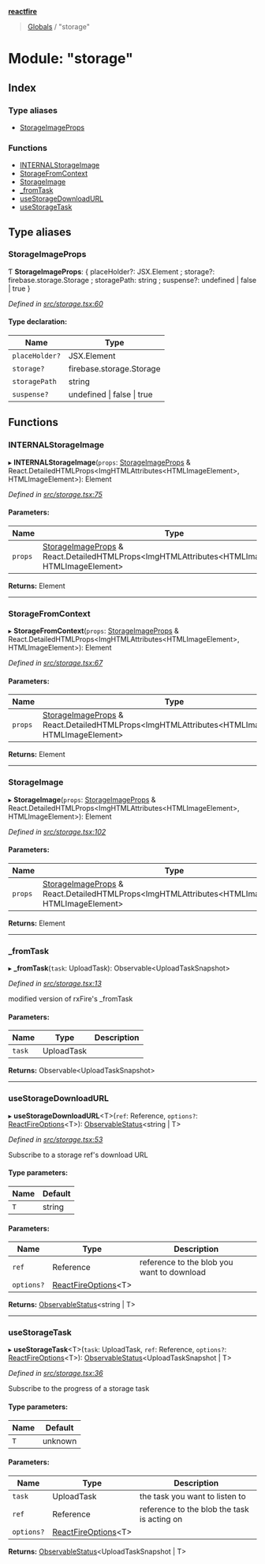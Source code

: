 **[reactfire](../README.md)**

> [Globals](../globals.md) / "storage"

# Module: "storage"

## Index

### Type aliases

* [StorageImageProps](_storage_.md#storageimageprops)

### Functions

* [INTERNALStorageImage](_storage_.md#internalstorageimage)
* [StorageFromContext](_storage_.md#storagefromcontext)
* [StorageImage](_storage_.md#storageimage)
* [\_fromTask](_storage_.md#_fromtask)
* [useStorageDownloadURL](_storage_.md#usestoragedownloadurl)
* [useStorageTask](_storage_.md#usestoragetask)

## Type aliases

### StorageImageProps

Ƭ  **StorageImageProps**: { placeHolder?: JSX.Element ; storage?: firebase.storage.Storage ; storagePath: string ; suspense?: undefined \| false \| true  }

*Defined in [src/storage.tsx:60](https://github.com/FirebaseExtended/reactfire/blob/master/src/storage.tsx#L60)*

#### Type declaration:

Name | Type |
------ | ------ |
`placeHolder?` | JSX.Element |
`storage?` | firebase.storage.Storage |
`storagePath` | string |
`suspense?` | undefined \| false \| true |

## Functions

### INTERNALStorageImage

▸ **INTERNALStorageImage**(`props`: [StorageImageProps](_storage_.md#storageimageprops) & React.DetailedHTMLProps\<ImgHTMLAttributes\<HTMLImageElement>, HTMLImageElement>): Element

*Defined in [src/storage.tsx:75](https://github.com/FirebaseExtended/reactfire/blob/master/src/storage.tsx#L75)*

#### Parameters:

Name | Type |
------ | ------ |
`props` | [StorageImageProps](_storage_.md#storageimageprops) & React.DetailedHTMLProps\<ImgHTMLAttributes\<HTMLImageElement>, HTMLImageElement> |

**Returns:** Element

___

### StorageFromContext

▸ **StorageFromContext**(`props`: [StorageImageProps](_storage_.md#storageimageprops) & React.DetailedHTMLProps\<ImgHTMLAttributes\<HTMLImageElement>, HTMLImageElement>): Element

*Defined in [src/storage.tsx:67](https://github.com/FirebaseExtended/reactfire/blob/master/src/storage.tsx#L67)*

#### Parameters:

Name | Type |
------ | ------ |
`props` | [StorageImageProps](_storage_.md#storageimageprops) & React.DetailedHTMLProps\<ImgHTMLAttributes\<HTMLImageElement>, HTMLImageElement> |

**Returns:** Element

___

### StorageImage

▸ **StorageImage**(`props`: [StorageImageProps](_storage_.md#storageimageprops) & React.DetailedHTMLProps\<ImgHTMLAttributes\<HTMLImageElement>, HTMLImageElement>): Element

*Defined in [src/storage.tsx:102](https://github.com/FirebaseExtended/reactfire/blob/master/src/storage.tsx#L102)*

#### Parameters:

Name | Type |
------ | ------ |
`props` | [StorageImageProps](_storage_.md#storageimageprops) & React.DetailedHTMLProps\<ImgHTMLAttributes\<HTMLImageElement>, HTMLImageElement> |

**Returns:** Element

___

### \_fromTask

▸ **_fromTask**(`task`: UploadTask): Observable\<UploadTaskSnapshot>

*Defined in [src/storage.tsx:13](https://github.com/FirebaseExtended/reactfire/blob/master/src/storage.tsx#L13)*

modified version of rxFire's _fromTask

#### Parameters:

Name | Type | Description |
------ | ------ | ------ |
`task` | UploadTask |   |

**Returns:** Observable\<UploadTaskSnapshot>

___

### useStorageDownloadURL

▸ **useStorageDownloadURL**\<T>(`ref`: Reference, `options?`: [ReactFireOptions](../interfaces/_index_.reactfireoptions.md)\<T>): [ObservableStatus](../interfaces/_useobservable_.observablestatus.md)\<string \| T>

*Defined in [src/storage.tsx:53](https://github.com/FirebaseExtended/reactfire/blob/master/src/storage.tsx#L53)*

Subscribe to a storage ref's download URL

#### Type parameters:

Name | Default |
------ | ------ |
`T` | string |

#### Parameters:

Name | Type | Description |
------ | ------ | ------ |
`ref` | Reference | reference to the blob you want to download |
`options?` | [ReactFireOptions](../interfaces/_index_.reactfireoptions.md)\<T> |   |

**Returns:** [ObservableStatus](../interfaces/_useobservable_.observablestatus.md)\<string \| T>

___

### useStorageTask

▸ **useStorageTask**\<T>(`task`: UploadTask, `ref`: Reference, `options?`: [ReactFireOptions](../interfaces/_index_.reactfireoptions.md)\<T>): [ObservableStatus](../interfaces/_useobservable_.observablestatus.md)\<UploadTaskSnapshot \| T>

*Defined in [src/storage.tsx:36](https://github.com/FirebaseExtended/reactfire/blob/master/src/storage.tsx#L36)*

Subscribe to the progress of a storage task

#### Type parameters:

Name | Default |
------ | ------ |
`T` | unknown |

#### Parameters:

Name | Type | Description |
------ | ------ | ------ |
`task` | UploadTask | the task you want to listen to |
`ref` | Reference | reference to the blob the task is acting on |
`options?` | [ReactFireOptions](../interfaces/_index_.reactfireoptions.md)\<T> |   |

**Returns:** [ObservableStatus](../interfaces/_useobservable_.observablestatus.md)\<UploadTaskSnapshot \| T>
